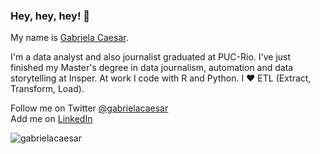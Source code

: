 ### Hey, hey, hey! 👋

My name is [Gabriela Caesar](https://www.gabrielacaesar.com/about/). 

I'm a data analyst and also journalist graduated at PUC-Rio. I've just finished my Master's degree in data journalism, automation and data storytelling at Insper. At work I code with R and Python. I ❤️ ETL (Extract, Transform, Load).

Follow me on Twitter [@gabrielacaesar](https://twitter.com/gabrielacaesar)              
Add me on [LinkedIn](https://www.linkedin.com/in/gabrielacaesar/)    

<p align="left"> <img src="https://komarev.com/ghpvc/?username=gabrielacaesar&color=blueviolet" alt="gabrielacaesar"/> </p>
